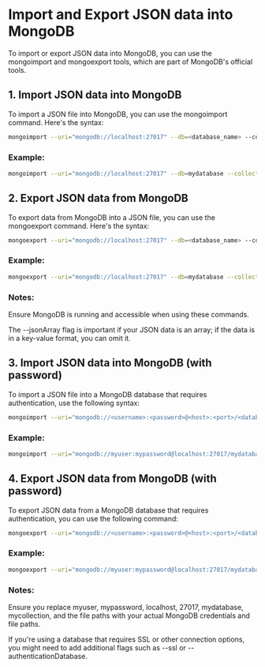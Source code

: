 # Import and Export JSON data into MongoDB
To import or export JSON data into MongoDB, you can use the mongoimport and mongoexport tools, which are part of MongoDB's official tools.
## 1. Import JSON data into MongoDB
To import a JSON file into MongoDB, you can use the mongoimport command. Here's the syntax:
```bash
mongoimport --uri="mongodb://localhost:27017" --db=<database_name> --collection=<collection_name> --file=<path_to_json_file> --jsonArray
```
### Example:
```bash
mongoimport --uri="mongodb://localhost:27017" --db=mydatabase --collection=mycollection --file=/path/to/your/file.json --jsonArray
```
## 2. Export JSON data from MongoDB
To export data from MongoDB into a JSON file, you can use the mongoexport command. Here's the syntax:
```bash
mongoexport --uri="mongodb://localhost:27017" --db=<database_name> --collection=<collection_name> --out=<path_to_output_json_file> --jsonArray
```
### Example:
```bash
mongoexport --uri="mongodb://localhost:27017" --db=mydatabase --collection=mycollection --out=/path/to/output/file.json --jsonArray
```
### Notes:
Ensure MongoDB is running and accessible when using these commands.


The --jsonArray flag is important if your JSON data is an array; if the data is in a key-value format, you can omit it.
## 3. Import JSON data into MongoDB (with password)
To import a JSON file into a MongoDB database that requires authentication, use the following syntax:
```bash
mongoimport --uri="mongodb://<username>:<password>@<host>:<port>/<database_name>" --collection=<collection_name> --file=<path_to_json_file> --jsonArray
```
### Example:
```bash
mongoimport --uri="mongodb://myuser:mypassword@localhost:27017/mydatabase" --collection=mycollection --file=/path/to/your/file.json --jsonArray
```
## 4. Export JSON data from MongoDB (with password)
To export JSON data from a MongoDB database that requires authentication, you can use the following command:
```bash
mongoexport --uri="mongodb://<username>:<password>@<host>:<port>/<database_name>" --collection=<collection_name> --out=<path_to_output_json_file> --jsonArray
```
### Example:
```bash
mongoexport --uri="mongodb://myuser:mypassword@localhost:27017/mydatabase" --collection=mycollection --out=/path/to/output/file.json --jsonArray
```
### Notes:
Ensure you replace myuser, mypassword, localhost, 27017, mydatabase, mycollection, and the file paths with your actual MongoDB credentials and file paths.


If you're using a database that requires SSL or other connection options, you might need to add additional flags such as --ssl or --authenticationDatabase.
